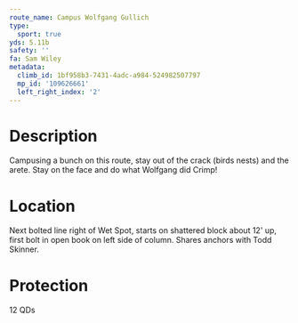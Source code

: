 ```yaml
---
route_name: Campus Wolfgang Gullich
type:
  sport: true
yds: 5.11b
safety: ''
fa: Sam Wiley
metadata:
  climb_id: 1bf958b3-7431-4adc-a984-524982507797
  mp_id: '109626661'
  left_right_index: '2'
---
```

# Description
Campusing a bunch on this route, stay out of the crack (birds nests) and the arete. Stay on the face and do what Wolfgang did Crimp!

# Location
Next bolted line right of Wet Spot, starts on shattered block about 12' up, first bolt in open book on left side of column. Shares anchors with Todd Skinner.

# Protection
12 QDs
